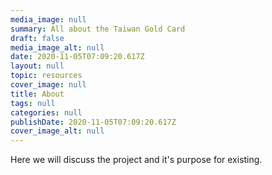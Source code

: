 ```yaml
---
media_image: null
summary: All about the Taiwan Gold Card
draft: false
media_image_alt: null
date: 2020-11-05T07:09:20.617Z
layout: null
topic: resources
cover_image: null
title: About
tags: null
categories: null
publishDate: 2020-11-05T07:09:20.617Z
cover_image_alt: null
---
```

Here we will discuss the project and it's purpose for existing.